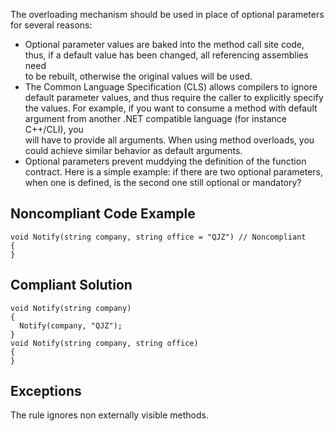 
The overloading mechanism should be used in place of optional parameters for several reasons:

- Optional parameter values are baked into the method call site code, thus, if a default value has been changed, all referencing assemblies need<br>  to be rebuilt, otherwise the original values will be used.
- The Common Language Specification (CLS) allows compilers to ignore default parameter values, and thus require the caller to explicitly specify<br>  the values. For example, if you want to consume a method with default argument from another .NET compatible language (for instance C++/CLI), you<br>  will have to provide all arguments. When using method overloads, you could achieve similar behavior as default arguments.
- Optional parameters prevent muddying the definition of the function contract. Here is a simple example: if there are two optional parameters,<br>  when one is defined, is the second one still optional or mandatory?


## Noncompliant Code Example


    void Notify(string company, string office = "QJZ") // Noncompliant
    {
    }


## Compliant Solution


    void Notify(string company)
    {
      Notify(company, "QJZ");
    }
    void Notify(string company, string office)
    {
    }


## Exceptions

The rule ignores non externally visible methods.
